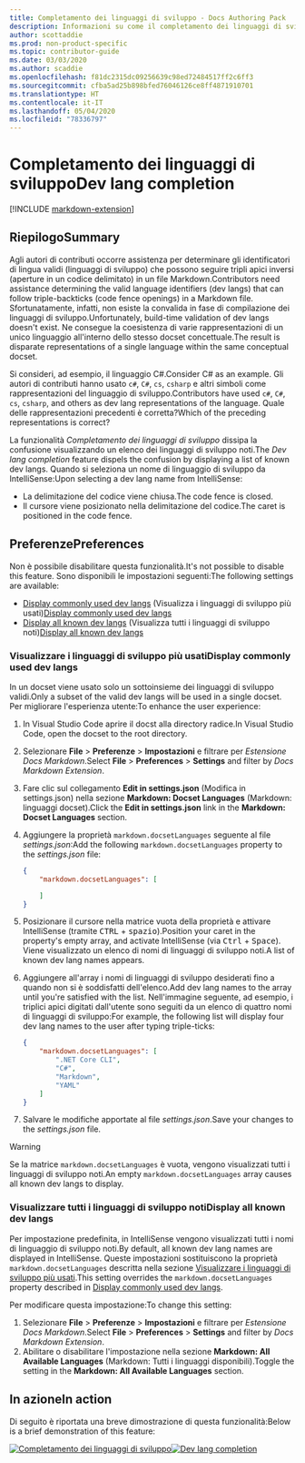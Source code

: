 ```yaml
---
title: Completamento dei linguaggi di sviluppo - Docs Authoring Pack
description: Informazioni su come il completamento dei linguaggi di sviluppo semplifichi il lavoro degli autori di contributi in Docs Authoring Pack, estensione di Visual Studio Code.
author: scottaddie
ms.prod: non-product-specific
ms.topic: contributor-guide
ms.date: 03/03/2020
ms.author: scaddie
ms.openlocfilehash: f81dc2315dc09256639c98ed72484517ff2c6ff3
ms.sourcegitcommit: cfba5ad25b898bfed76046126ce8ff4871910701
ms.translationtype: HT
ms.contentlocale: it-IT
ms.lasthandoff: 05/04/2020
ms.locfileid: "78336797"
---
```

# <a name="dev-lang-completion"></a><span data-ttu-id="699a5-103">Completamento dei linguaggi di sviluppo</span><span class="sxs-lookup"><span data-stu-id="699a5-103">Dev lang completion</span></span>

[!INCLUDE [markdown-extension](includes/markdown-extension.md)]

## <a name="summary"></a><span data-ttu-id="699a5-104">Riepilogo</span><span class="sxs-lookup"><span data-stu-id="699a5-104">Summary</span></span>

<span data-ttu-id="699a5-105">Agli autori di contributi occorre assistenza per determinare gli identificatori di lingua validi (linguaggi di sviluppo) che possono seguire tripli apici inversi (aperture in un codice delimitato) in un file Markdown.</span><span class="sxs-lookup"><span data-stu-id="699a5-105">Contributors need assistance determining the valid language identifiers (dev langs) that can follow triple-backticks (code fence openings) in a Markdown file.</span></span> <span data-ttu-id="699a5-106">Sfortunatamente, infatti, non esiste la convalida in fase di compilazione dei linguaggi di sviluppo.</span><span class="sxs-lookup"><span data-stu-id="699a5-106">Unfortunately, build-time validation of dev langs doesn't exist.</span></span> <span data-ttu-id="699a5-107">Ne consegue la coesistenza di varie rappresentazioni di un unico linguaggio all'interno dello stesso docset concettuale.</span><span class="sxs-lookup"><span data-stu-id="699a5-107">The result is disparate representations of a single language within the same conceptual docset.</span></span>

<span data-ttu-id="699a5-108">Si consideri, ad esempio, il linguaggio C#.</span><span class="sxs-lookup"><span data-stu-id="699a5-108">Consider C# as an example.</span></span> <span data-ttu-id="699a5-109">Gli autori di contributi hanno usato `c#`, `C#`, `cs`, `csharp` e altri simboli come rappresentazioni del linguaggio di sviluppo.</span><span class="sxs-lookup"><span data-stu-id="699a5-109">Contributors have used `c#`, `C#`, `cs`, `csharp`, and others as dev lang representations of the language.</span></span> <span data-ttu-id="699a5-110">Quale delle rappresentazioni precedenti è corretta?</span><span class="sxs-lookup"><span data-stu-id="699a5-110">Which of the preceding representations is correct?</span></span>

<span data-ttu-id="699a5-111">La funzionalità *Completamento dei linguaggi di sviluppo* dissipa la confusione visualizzando un elenco dei linguaggi di sviluppo noti.</span><span class="sxs-lookup"><span data-stu-id="699a5-111">The *Dev lang completion* feature dispels the confusion by displaying a list of known dev langs.</span></span> <span data-ttu-id="699a5-112">Quando si seleziona un nome di linguaggio di sviluppo da IntelliSense:</span><span class="sxs-lookup"><span data-stu-id="699a5-112">Upon selecting a dev lang name from IntelliSense:</span></span>

* <span data-ttu-id="699a5-113">La delimitazione del codice viene chiusa.</span><span class="sxs-lookup"><span data-stu-id="699a5-113">The code fence is closed.</span></span>
* <span data-ttu-id="699a5-114">Il cursore viene posizionato nella delimitazione del codice.</span><span class="sxs-lookup"><span data-stu-id="699a5-114">The caret is positioned in the code fence.</span></span>

## <a name="preferences"></a><span data-ttu-id="699a5-115">Preferenze</span><span class="sxs-lookup"><span data-stu-id="699a5-115">Preferences</span></span>

<span data-ttu-id="699a5-116">Non è possibile disabilitare questa funzionalità.</span><span class="sxs-lookup"><span data-stu-id="699a5-116">It's not possible to disable this feature.</span></span> <span data-ttu-id="699a5-117">Sono disponibili le impostazioni seguenti:</span><span class="sxs-lookup"><span data-stu-id="699a5-117">The following settings are available:</span></span>

* <span data-ttu-id="699a5-118">[Display commonly used dev langs](#display-commonly-used-dev-langs) (Visualizza i linguaggi di sviluppo più usati)</span><span class="sxs-lookup"><span data-stu-id="699a5-118">[Display commonly used dev langs](#display-commonly-used-dev-langs)</span></span>
* <span data-ttu-id="699a5-119">[Display all known dev langs](#display-all-known-dev-langs) (Visualizza tutti i linguaggi di sviluppo noti)</span><span class="sxs-lookup"><span data-stu-id="699a5-119">[Display all known dev langs](#display-all-known-dev-langs)</span></span>

### <a name="display-commonly-used-dev-langs"></a><span data-ttu-id="699a5-120">Visualizzare i linguaggi di sviluppo più usati</span><span class="sxs-lookup"><span data-stu-id="699a5-120">Display commonly used dev langs</span></span>

<span data-ttu-id="699a5-121">In un docset viene usato solo un sottoinsieme dei linguaggi di sviluppo validi.</span><span class="sxs-lookup"><span data-stu-id="699a5-121">Only a subset of the valid dev langs will be used in a single docset.</span></span> <span data-ttu-id="699a5-122">Per migliorare l'esperienza utente:</span><span class="sxs-lookup"><span data-stu-id="699a5-122">To enhance the user experience:</span></span>

1. <span data-ttu-id="699a5-123">In Visual Studio Code aprire il docst alla directory radice.</span><span class="sxs-lookup"><span data-stu-id="699a5-123">In Visual Studio Code, open the docset to the root directory.</span></span>
1. <span data-ttu-id="699a5-124">Selezionare **File** > **Preferenze** > **Impostazioni** e filtrare per *Estensione Docs Markdown*.</span><span class="sxs-lookup"><span data-stu-id="699a5-124">Select **File** > **Preferences** > **Settings** and filter by *Docs Markdown Extension*.</span></span>
1. <span data-ttu-id="699a5-125">Fare clic sul collegamento **Edit in settings.json** (Modifica in settings.json) nella sezione **Markdown: Docset Languages** (Markdown: linguaggi docset).</span><span class="sxs-lookup"><span data-stu-id="699a5-125">Click the **Edit in settings.json** link in the **Markdown: Docset Languages** section.</span></span>
1. <span data-ttu-id="699a5-126">Aggiungere la proprietà `markdown.docsetLanguages` seguente al file *settings.json*:</span><span class="sxs-lookup"><span data-stu-id="699a5-126">Add the following `markdown.docsetLanguages` property to the *settings.json* file:</span></span>

    ```json
    {
        "markdown.docsetLanguages": [

        ]
    }
    ```

1. <span data-ttu-id="699a5-127">Posizionare il cursore nella matrice vuota della proprietà e attivare IntelliSense (tramite <kbd>CTRL</kbd> + <kbd>spazio</kbd>).</span><span class="sxs-lookup"><span data-stu-id="699a5-127">Position your caret in the property's empty array, and activate IntelliSense (via <kbd>Ctrl</kbd> + <kbd>Space</kbd>).</span></span> <span data-ttu-id="699a5-128">Viene visualizzato un elenco di nomi di linguaggi di sviluppo noti.</span><span class="sxs-lookup"><span data-stu-id="699a5-128">A list of known dev lang names appears.</span></span>
1. <span data-ttu-id="699a5-129">Aggiungere all'array i nomi di linguaggi di sviluppo desiderati fino a quando non si è soddisfatti dell'elenco.</span><span class="sxs-lookup"><span data-stu-id="699a5-129">Add dev lang names to the array until you're satisfied with the list.</span></span> <span data-ttu-id="699a5-130">Nell'immagine seguente, ad esempio, i triplici apici digitati dall'utente sono seguiti da un elenco di quattro nomi di linguaggi di sviluppo:</span><span class="sxs-lookup"><span data-stu-id="699a5-130">For example, the following list will display four dev lang names to the user after typing triple-ticks:</span></span>

    ```json
    {
        "markdown.docsetLanguages": [
            ".NET Core CLI",
            "C#",
            "Markdown",
            "YAML"
        ]
    }
    ```

1. <span data-ttu-id="699a5-131">Salvare le modifiche apportate al file *settings.json*.</span><span class="sxs-lookup"><span data-stu-id="699a5-131">Save your changes to the *settings.json* file.</span></span>

> [!WARNING]
> <span data-ttu-id="699a5-132">Se la matrice `markdown.docsetLanguages` è vuota, vengono visualizzati tutti i linguaggi di sviluppo noti.</span><span class="sxs-lookup"><span data-stu-id="699a5-132">An empty `markdown.docsetLanguages` array causes all known dev langs to display.</span></span>

### <a name="display-all-known-dev-langs"></a><span data-ttu-id="699a5-133">Visualizzare tutti i linguaggi di sviluppo noti</span><span class="sxs-lookup"><span data-stu-id="699a5-133">Display all known dev langs</span></span>

<span data-ttu-id="699a5-134">Per impostazione predefinita, in IntelliSense vengono visualizzati tutti i nomi di linguaggio di sviluppo noti.</span><span class="sxs-lookup"><span data-stu-id="699a5-134">By default, all known dev lang names are displayed in IntelliSense.</span></span> <span data-ttu-id="699a5-135">Queste impostazioni sostituiscono la proprietà `markdown.docsetLanguages` descritta nella sezione [Visualizzare i linguaggi di sviluppo più usati](#display-commonly-used-dev-langs).</span><span class="sxs-lookup"><span data-stu-id="699a5-135">This setting overrides the `markdown.docsetLanguages` property described in [Display commonly used dev langs](#display-commonly-used-dev-langs).</span></span>

<span data-ttu-id="699a5-136">Per modificare questa impostazione:</span><span class="sxs-lookup"><span data-stu-id="699a5-136">To change this setting:</span></span>

1. <span data-ttu-id="699a5-137">Selezionare **File** > **Preferenze** > **Impostazioni** e filtrare per *Estensione Docs Markdown*.</span><span class="sxs-lookup"><span data-stu-id="699a5-137">Select **File** > **Preferences** > **Settings** and filter by *Docs Markdown Extension*.</span></span>
1. <span data-ttu-id="699a5-138">Abilitare o disabilitare l'impostazione nella sezione **Markdown: All Available Languages** (Markdown: Tutti i linguaggi disponibili).</span><span class="sxs-lookup"><span data-stu-id="699a5-138">Toggle the setting in the **Markdown: All Available Languages** section.</span></span>

## <a name="in-action"></a><span data-ttu-id="699a5-139">In azione</span><span class="sxs-lookup"><span data-stu-id="699a5-139">In action</span></span>

<span data-ttu-id="699a5-140">Di seguito è riportata una breve dimostrazione di questa funzionalità:</span><span class="sxs-lookup"><span data-stu-id="699a5-140">Below is a brief demonstration of this feature:</span></span>

<span data-ttu-id="699a5-141">[![Completamento dei linguaggi di sviluppo](media/dev-lang-completion.gif)](media/dev-lang-completion.gif#lightbox)</span><span class="sxs-lookup"><span data-stu-id="699a5-141">[![Dev lang completion](media/dev-lang-completion.gif)](media/dev-lang-completion.gif#lightbox)</span></span>
